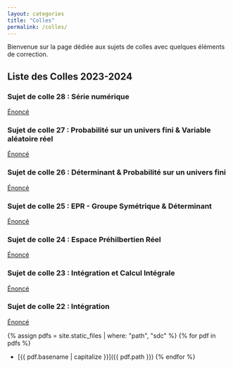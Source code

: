 ```yaml
---
layout: categories
title: "Colles"
permalink: /colles/
---
```



Bienvenue sur la page dédiée aux sujets de colles avec quelques éléments de correction.

## Liste des Colles 2023-2024

### Sujet de colle 28 : Série numérique
<a href="../sdc/S28.pdf" class="btn btn-enonce" role="button" target="_blank">Énoncé</a>

### Sujet de colle 27 : Probabilité sur un univers fini & Variable aléatoire réel
<a href="../sdc/S27.pdf" class="btn btn-enonce" role="button" target="_blank">Énoncé</a>

### Sujet de colle 26 : Déterminant & Probabilité sur un univers fini
<a href="../sdc/S26.pdf" class="btn btn-enonce" role="button" target="_blank">Énoncé</a>

### Sujet de colle 25 : EPR - Groupe Symétrique & Déterminant
<a href="../sdc/S25.pdf" class="btn btn-enonce" role="button" target="_blank">Énoncé</a>

### Sujet de colle 24 : Espace Préhilbertien Réel
<a href="../sdc/S24.pdf" class="btn btn-enonce" role="button" target="_blank">Énoncé</a>

### Sujet de colle 23 : Intégration et Calcul Intégrale
<a href="../sdc/S23.pdf" class="btn btn-enonce" role="button" target="_blank">Énoncé</a>

### Sujet de colle 22 : Intégration
<a href="../sdc/S22.pdf" class="btn btn-enonce" role="button" target="_blank">Énoncé</a>

{% assign pdfs = site.static_files | where: "path", "sdc" %}
{% for pdf in pdfs %}
  - [{{ pdf.basename | capitalize }}]({{ pdf.path }})
{% endfor %}